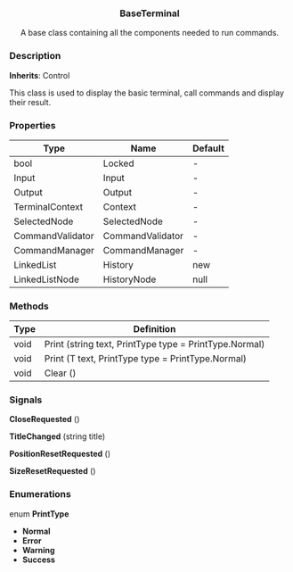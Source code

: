 <div align="center">
	<h3>BaseTerminal</h1>
	<p>A base class containing all the components needed to run commands.</p>
</div>

### Description

**Inherits**: Control

This class is used to display the basic terminal, call commands and display their result.

### Properties

| Type                   | Name             | Default |
| ---------------------- | ---------------- | ------- |
| bool                   | Locked           | -       |
| Input                  | Input            | -       |
| Output                 | Output           | -       |
| TerminalContext        | Context          | -       |
| SelectedNode           | SelectedNode     | -       |
| CommandValidator       | CommandValidator | -       |
| CommandManager         | CommandManager   | -       |
| LinkedList<string>     | History          | new     |
| LinkedListNode<string> | HistoryNode      | null    |

### Methods

| Type | Definition                                             |
| ---- | ------------------------------------------------------ |
| void | Print (string text, PrintType type = PrintType.Normal) |
| void | Print<T> (T text, PrintType type = PrintType.Normal)   |
| void | Clear ()                                               |

### Signals

**CloseRequested** ()

**TitleChanged** (string title)

**PositionResetRequested** ()

**SizeResetRequested** ()

### Enumerations

enum **PrintType**

-   **Normal**
-   **Error**
-   **Warning**
-   **Success**
